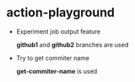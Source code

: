 # action-playground




- Experiment job output feature
    
    **github1** and **github2** branches are used

- Try to get commiter name

    **get-commiter-name** is used
